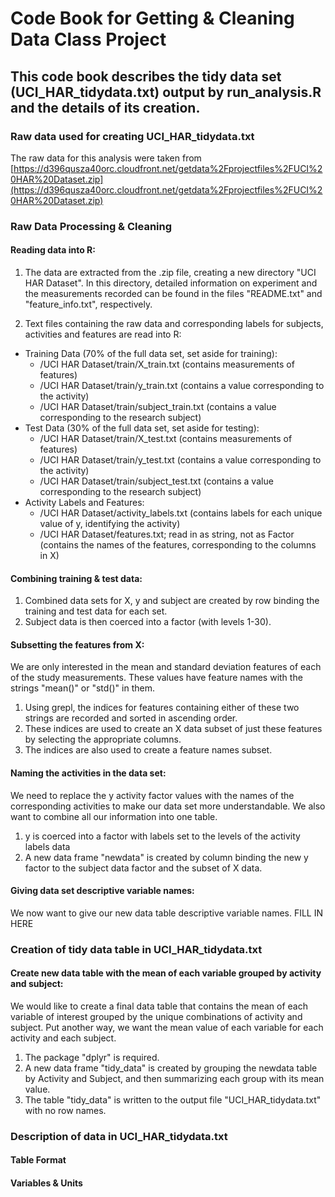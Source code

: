# Code Book for Getting & Cleaning Data Class Project

## This code book describes the tidy data set (UCI_HAR_tidydata.txt) output by run_analysis.R and the details of its creation.

### Raw data used for creating UCI_HAR_tidydata.txt
The raw data for this analysis were taken from [https://d396qusza40orc.cloudfront.net/getdata%2Fprojectfiles%2FUCI%20HAR%20Dataset.zip](https://d396qusza40orc.cloudfront.net/getdata%2Fprojectfiles%2FUCI%20HAR%20Dataset.zip)  

### Raw Data Processing & Cleaning
#### Reading data into R:
1. The data are extracted from the .zip file, creating a new directory "UCI HAR Dataset". In this directory, detailed information on experiment and the measurements recorded can be found in the files "README.txt" and "feature_info.txt", respectively. 

2. Text files containing the raw data and corresponding labels for subjects, activities and features are read into R:    

* Training Data (70% of the full data set, set aside for training): 
  + /UCI HAR Dataset/train/X_train.txt (contains measurements of features)
  + /UCI HAR Dataset/train/y_train.txt (contains a value corresponding to the activity)
  + /UCI HAR Dataset/train/subject_train.txt (contains a value corresponding to the research subject)
* Test Data (30% of the full data set, set aside for testing):
  + /UCI HAR Dataset/train/X_test.txt (contains measurements of features)
  + /UCI HAR Dataset/train/y_test.txt (contains a value corresponding to the activity)
  + /UCI HAR Dataset/train/subject_test.txt (contains a value corresponding to the research subject)
* Activity Labels and Features:
  + /UCI HAR Dataset/activity_labels.txt (contains labels for each unique value of y, identifying the activity)
  + /UCI HAR Dataset/features.txt; read in as string, not as Factor (contains the names of the features, corresponding to the columns in X)
  
#### Combining training & test data:
1. Combined data sets for X, y and subject are created by row binding the training and test data for each set.  
2. Subject data is then coerced into a factor (with levels 1-30).  

#### Subsetting the features from X:
We are only interested in the mean and standard deviation features of each of the study measurements. These values have feature names with the strings "mean()" or "std()" in them. 
1. Using grepl, the indices for features containing either of these two strings are recorded and sorted in ascending order.
2. These indices are used to create an X data subset of just these features by selecting the appropriate columns.
3. The indices are also used to create a feature names subset.

#### Naming the activities in the data set:
We need to replace the y activity factor values with the names of the corresponding activities to make our data set more understandable. We also want to combine all our information into one table.
1. y is coerced into a factor with labels set to the levels of the activity labels data
2. A new data frame "newdata" is created by column binding the new y factor to the subject data factor and the subset of X data.

#### Giving data set descriptive variable names:
We now want to give our new data table descriptive variable names.
FILL IN HERE

### Creation of tidy data table in UCI_HAR_tidydata.txt

#### Create new data table with the mean of each variable grouped by activity and subject:
We would like to create a final data table that contains the mean of each variable of interest grouped by the unique combinations of activity and subject. Put another way, we want the mean value of each variable for each activity and each subject.
1. The package "dplyr" is required.
2. A new data frame "tidy_data" is created by grouping the newdata table by Activity and Subject, and then summarizing each group with its mean value.
3. The table "tidy_data" is written to the output file "UCI_HAR_tidydata.txt" with no row names.


### Description of data in UCI_HAR_tidydata.txt
#### Table Format

#### Variables & Units
